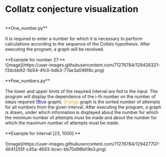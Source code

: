 # Collatz conjecture visualization
<br/>
**One_number.py**<br/><br/>
It is required to enter a number for which it is necessary to perform calculations according to the sequence of the Collatz hypothesis. After executing the program, a graph will be received.<br/><br/>
**Example for number 27:**<br/>
![image](https://user-images.githubusercontent.com/71276784/129426321-f3dcbb92-5b54-4fc0-bdb3-77ae3a046f4c.png)<br/><br/>
**Few_numbers.py**<br/><br/>
The lower and upper limits of the required interval are fed to the input. The program will display the dependence of the i-th number on the number of steps required (<font color="blue">Blue</font> graph). <font color="orange">Orange</font> graph is the sorted number of attempts for all numbers from the given interval.
After executing the program, a graph is drawn, under which information is displayed about the number for which the minimum number of attempts must be made and about the number for which the maximum number of attempts must be made.<br/><br/>
**Example for interval [23, 1000]:**<br/><br/>
![image](https://user-images.githubusercontent.com/71276784/129427707-4641255f-c45a-4693-bcec-bb70d98b09e3.png)
